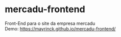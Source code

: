 # mercadu-frontend

Front-End para o site da empresa mercadu  
Demo: https://mayrinck.github.io/mercadu-frontend/
